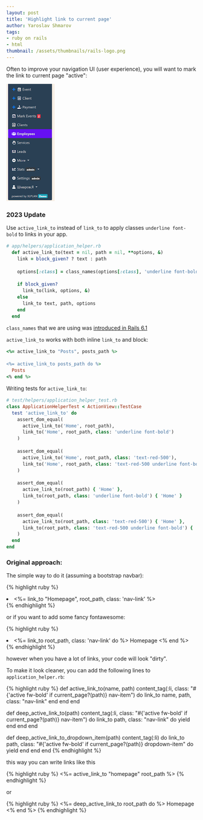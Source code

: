 ```yaml
---
layout: post
title: 'Highlight link to current page'
author: Yaroslav Shmarov
tags:
- ruby on rails
- html
thumbnail: /assets/thumbnails/rails-logo.png
---
```


Often to improve your navigation UI (user experience), you will want to mark the link to current page "active":

![2020-10-27-ruby-on-rails-highlight-linkto-current-page.png](/assets/2020-10-27-ruby-on-rails-highlight-linkto-current-page/highlight-active-link-to-current-page.png)

### 2023 Update

Use `active_link_to` instead of `link_to` to apply classes `underline font-bold` to links in your app.

```ruby
# app/helpers/application_helper.rb
  def active_link_to(text = nil, path = nil, **options, &)
    link = block_given? ? text : path

    options[:class] = class_names(options[:class], 'underline font-bold') if current_page?(link)

    if block_given?
      link_to(link, options, &)
    else
      link_to text, path, options
    end
  end
```

`class_names` that we are using was [introduced in Rails 6.1](https://www.bigbinary.com/blog/rails-6-1-introduces-class_names-helper)

`active_link_to` works with both inline `link_to` and block:

```ruby
<%= active_link_to "Posts", posts_path %>

<%= active_link_to posts_path do %>
  Posts
<% end %>
```

Writing tests for `active_link_to`:

```ruby
# test/helpers/application_helper_test.rb
class ApplicationHelperTest < ActionView::TestCase
  test 'active_link_to' do
    assert_dom_equal(
      active_link_to('Home', root_path),
      link_to('Home', root_path, class: 'underline font-bold')
    )

    assert_dom_equal(
      active_link_to('Home', root_path, class: 'text-red-500'),
      link_to('Home', root_path, class: 'text-red-500 underline font-bold')
    )

    assert_dom_equal(
      active_link_to(root_path) { 'Home' },
      link_to(root_path, class: 'underline font-bold') { 'Home' }
    )

    assert_dom_equal(
      active_link_to(root_path, class: 'text-red-500') { 'Home' },
      link_to(root_path, class: 'text-red-500 underline font-bold') { 'Home' }
    )
  end
end
```

### Original approach:

The simple way to do it (assuming a bootstrap navbar):

{% highlight ruby %}
<li class="<%= 'active fw-bold' if current_page?(root_path) %> nav-item">
  <%= link_to "Homepage", root_path, class: 'nav-link' %>   
</li>
{% endhighlight %} 

or if you want to add some fancy fontawesome:

{% highlight ruby %}
<li class="<%= 'active fw-bold' if current_page?(root_path) %> nav-item">
  <%= link_to root_path, class: 'nav-link' do %>
    <i class="fa fa-home"></i>
    Homepage
  <% end %>
</li>
{% endhighlight %} 

however when you have a lot of links, your code will look "dirty".

To make it look cleaner, you can add the following lines to `application_helper.rb`:

{% highlight ruby %}
def active_link_to(name, path)
    content_tag(:li, class: "#{'active fw-bold' if current_page?(path)} nav-item") do
      link_to name, path, class: "nav-link"
    end
  end 
end 

def deep_active_link_to(path)
  content_tag(:li, class: "#{'active fw-bold' if current_page?(path)} nav-item") do
    link_to path, class: "nav-link" do
      yield
    end
  end 
end 

def deep_active_link_to_dropdown_item(path)
  content_tag(:li) do
    link_to path, class: "#{'active fw-bold' if current_page?(path)} dropdown-item" do
      yield
    end
  end 
end
{% endhighlight %} 

this way you can write links like this

{% highlight ruby %}
<%= active_link_to "homepage" root_path %>
{% endhighlight %} 

or 

{% highlight ruby %}
<%= deep_active_link_to root_path do %>
  <i class="fa fa-home"></i>
  Homepage 
<% end %>
{% endhighlight %} 
